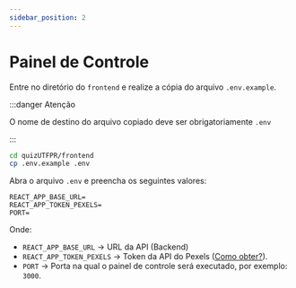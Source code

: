 ```yaml
---
sidebar_position: 2
---
```


# Painel de Controle

Entre no diretório do `frontend` e realize a cópia do arquivo `.env.example`.

:::danger Atenção

O nome de destino do arquivo copiado deve ser obrigatoriamente `.env`

:::

```bash
cd quizUTFPR/frontend
cp .env.example .env
```

Abra o arquivo `.env` e preencha os seguintes valores:


```  title="frontend/.env"
REACT_APP_BASE_URL=
REACT_APP_TOKEN_PEXELS=
PORT=
```

Onde:

- `REACT_APP_BASE_URL` → URL da API (Backend)
- `REACT_APP_TOKEN_PEXELS` → Token da API do Pexels ([Como obter?](https://help.pexels.com/hc/en-us/articles/900004904026-How-do-I-get-an-API-key-)).
- `PORT` → Porta na qual o painel de controle será executado, por exemplo: `3000`.
